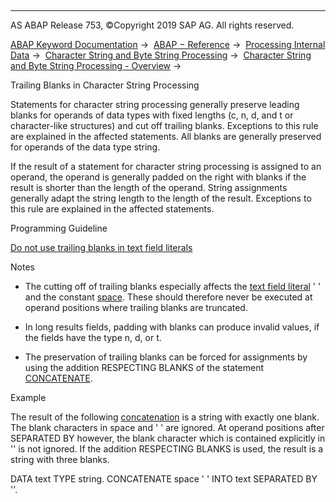   

* * *

AS ABAP Release 753, ©Copyright 2019 SAP AG. All rights reserved.

[ABAP Keyword Documentation](javascript:call_link\('abenabap.htm'\)) →  [ABAP − Reference](javascript:call_link\('abenabap_reference.htm'\)) →  [Processing Internal Data](javascript:call_link\('abenabap_data_working.htm'\)) →  [Character String and Byte String Processing](javascript:call_link\('abenabap_data_string.htm'\)) →  [Character String and Byte String Processing - Overview](javascript:call_link\('abenstring_processing_oview.htm'\)) → 

Trailing Blanks in Character String Processing

Statements for character string processing generally preserve leading blanks for operands of data types with fixed lengths (c, n, d, and t or character-like structures) and cut off trailing blanks. Exceptions to this rule are explained in the affected statements. All blanks are generally preserved for operands of the data type string.

If the result of a statement for character string processing is assigned to an operand, the operand is generally padded on the right with blanks if the result is shorter than the length of the operand. String assignments generally adapt the string length to the length of the result. Exceptions to this rule are explained in the affected statements.

Programming Guideline

[Do not use trailing blanks in text field literals](javascript:call_link\('abentrailing_blanks_literals_guidl.htm'\) "Guideline")

Notes

-   The cutting off of trailing blanks especially affects the [text field literal](javascript:call_link\('abentext_field_literal_glosry.htm'\) "Glossary Entry") ' ' and the constant [space](javascript:call_link\('abenspace.htm'\)). These should therefore never be executed at operand positions where trailing blanks are truncated.

-   In long results fields, padding with blanks can produce invalid values, if the fields have the type n, d, or t.

-   The preservation of trailing blanks can be forced for assignments by using the addition RESPECTING BLANKS of the statement [CONCATENATE](javascript:call_link\('abapconcatenate.htm'\)).

Example

The result of the following [concatenation](javascript:call_link\('abapconcatenate.htm'\)) is a string with exactly one blank. The blank characters in space and ' ' are ignored. At operand positions after SEPARATED BY however, the blank character which is contained explicitly in '' is not ignored. If the addition RESPECTING BLANKS is used, the result is a string with three blanks.

DATA text TYPE string.
CONCATENATE space ' ' INTO text SEPARATED BY ''.